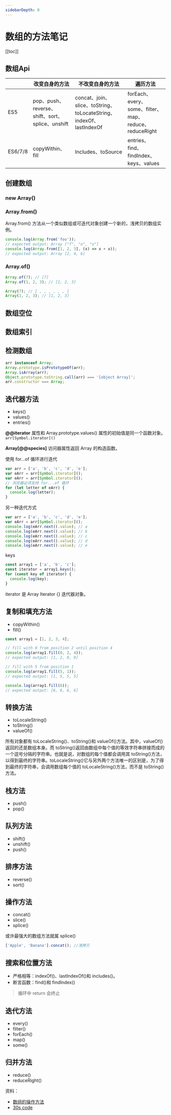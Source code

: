 ```yaml
---
sidebarDepth: 0
---
```


# 数组的方法笔记

[[toc]]

## 数组Api

|         | 改变自身的方法  | 不改变自身的方法 | 遍历方法                                               |
| ------- | --------- | ----------------- | ---- |
| ES5 | pop、push、reverse、shift、sort、splice、unshift | concat、join、slice、toString、toLocateString、indexOf、lastIndexOf | forEach、every、some、filter、map、reduce、reduceRight |
| ES6/7/8 | copyWithin、fill | Includes、toSource | entries、find、findIndex、keys、values |

## 创建数组

### new Array()

### Array.from()

Array.from() 方法从一个类似数组或可迭代对象创建一个新的，浅拷贝的数组实例。

```js
console.log(Array.from('foo'));
// expected output: Array ["f", "o", "o"]
console.log(Array.from([1, 2, 3], (x) => x + x));
// expected output: Array [2, 4, 6]
```

### Array.of()

```js
Array.of(7); // [7]
Array.of(1, 2, 3); // [1, 2, 3]

Array(7); // [ , , , , , , ]
Array(1, 2, 3); // [1, 2, 3]
```

## 数组空位

## 数组索引

## 检测数组

```js
arr instanceof Array;
Array.prototype.isPrototypeOf(arr);
Array.isArray(arr);
Object.prototype.toString.call(arr) === '[object Array]';
arr.constructor === Array;
```

## 迭代器方法

- keys()
- values()
- entries()

**@@iterator** 属性和 Array.prototype.values() 属性的初始值是同一个函数对象。`arr[Symbol.iterator]()`

**Array[@@species]** 访问器属性返回 Array 的构造函数。

使用 for...of 循环进行迭代

```js
var arr = ['a', 'b', 'c', 'd', 'e'];
var eArr = arr[Symbol.iterator]();
var eArr = arr[Symbol.iterator]();
// 浏览器必须支持 for...of 循环
for (let letter of eArr) {
  console.log(letter);
}
```

另一种迭代方式

```js
var arr = ['a', 'b', 'c', 'd', 'e'];
var eArr = arr[Symbol.iterator]();
console.log(eArr.next().value); // a
console.log(eArr.next().value); // b
console.log(eArr.next().value); // c
console.log(eArr.next().value); // d
console.log(eArr.next().value); // e
```

keys

```js
const array1 = ['a', 'b', 'c'];
const iterator = array1.keys();
for (const key of iterator) {
  console.log(key);
}
```

iterator 是 Array Iterator {} 迭代器对象。

## 复制和填充方法

- copyWithin()
- fill()

```js
const array1 = [1, 2, 3, 4];

// fill with 0 from position 2 until position 4
console.log(array1.fill(0, 2, 4));
// expected output: [1, 2, 0, 0]

// fill with 5 from position 1
console.log(array1.fill(5, 1));
// expected output: [1, 5, 5, 5]

console.log(array1.fill(6));
// expected output: [6, 6, 6, 6]
```

## 转换方法

- toLocaleString()
- toString()
- valueOf()

所有对象都有 toLocaleString()、toString()和 valueOf()方法。其中，valueOf() 返回的还是数组本身。而 toString()返回由数组中每个值的等效字符串拼接而成的一个逗号分隔的字符串。也就是说，对数组的每个值都会调用其 toString()方法，以得到最终的字符串。toLocaleString()它与另外两个方法唯一的区别是，为了得到最终的字符串，会调用数组每个值的 toLocaleString()方法，而不是 toString()方法。

## 栈方法

- push()
- pop()

## 队列方法

- shift()
- unshift()
- push()

## 排序方法

- reverse()
- sort()

## 操作方法

- concat()
- slice()
- splice()

或许最强大的数组方法就属 splice()

```js
['Apple', 'Banana'].concat(); //浅拷贝
```

## 搜索和位置方法

- 严格相等：indexOf()、lastIndexOf()和 includes()。
- 断言函数：find()和 findIndex()

> 循环中 return 会终止

## 迭代方法

- every()
- filter()
- forEach()
- map()
- some()

## 归并方法

- reduce()
- reduceRight()

资料：

- [数组的操作方法](https://developer.mozilla.org/zh-CN/docs/Web/JavaScript/Reference/Global_Objects/Array)
- [30s code](https://www.30secondsofcode.org/js/t/array/p/1/)
